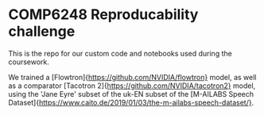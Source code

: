 # COMP6248 Reproducability challenge

This is the repo for our custom code and notebooks used during the coursework.

We trained a [Flowtron]{https://github.com/NVIDIA/flowtron} model, as well as a comparator [Tacotron 2]{https://github.com/NVIDIA/tacotron2} model, using the 'Jane Eyre' subset of the uk-EN subset of the [M-AILABS Speech Dataset]{https://www.caito.de/2019/01/03/the-m-ailabs-speech-dataset/}.
